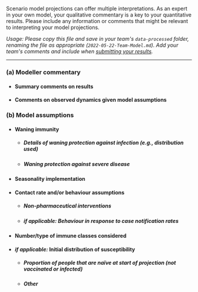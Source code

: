 Scenario model projections can offer multiple interpretations. As an expert in your own model, your qualitative commentary is a key to your quantitative results. Please include any information or comments that might be relevant to interpreting your model projections. 

_Usage: Please copy this file and save in your team's `data-processed` folder, renaming the file as appropriate (`2022-05-22-Team-Model.md`). Add your team's comments and include when [submitting your results](https://github.com/covid19-forecast-hub-europe/covid19-scenario-hub-europe/wiki/Submission-via-GitHub)._

---

### (a) Modeller commentary

- #### Summary comments on results

- #### Comments on observed dynamics given model assumptions

### (b) Model assumptions

- #### Waning immunity 

   - ##### Details of waning protection against infection (e.g., distribution used)
   
   - ##### Waning protection against severe disease 

- #### Seasonality implementation

- #### Contact rate and/or behaviour assumptions

   - ##### Non-pharmaceutical interventions

   - ##### _if applicable:_ Behaviour in response to case notification rates

- #### Number/type of immune classes considered

- #### _if applicable:_ Initial distribution of susceptibility

   - ##### Proportion of people that are naïve at start of projection (not vaccinated or infected)

   - ##### Other
